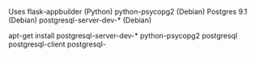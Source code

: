 Uses
flask-appbuilder (Python)
python-psycopg2 (Debian)
Postgres 9.1 (Debian)
postgresql-server-dev-* (Debian)

apt-get install postgresql-server-dev-* python-psycopg2 postgresql postgresql-client postgresql-